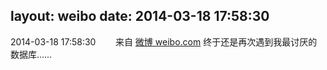 layout: weibo
date: 2014-03-18 17:58:30
---
2014-03-18 17:58:30  &nbsp;&nbsp;&nbsp;&nbsp;&nbsp;&nbsp; 来自 <a href="http://weibo.com/" rel="nofollow">微博 weibo.com</a>
终于还是再次遇到我最讨厌的数据库…… ​​​
